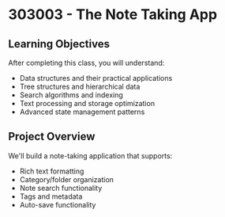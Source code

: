 # 303003 - The Note Taking App

## Learning Objectives
After completing this class, you will understand:

- Data structures and their practical applications
- Tree structures and hierarchical data
- Search algorithms and indexing
- Text processing and storage optimization
- Advanced state management patterns

## Project Overview
We'll build a note-taking application that supports:

- Rich text formatting
- Category/folder organization
- Note search functionality
- Tags and metadata
- Auto-save functionality
